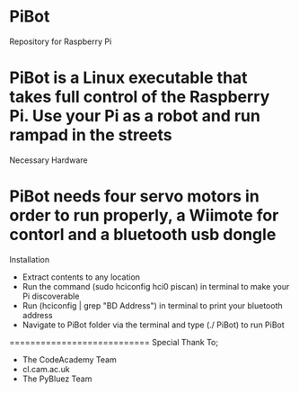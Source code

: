 PiBot
==========================
Repository for Raspberry Pi 

PiBot is a Linux executable that takes full control of the Raspberry Pi. Use your Pi as a robot and run rampad in the streets 
===========================
Necessary Hardware

PiBot needs four servo motors in order to run properly, a Wiimote for contorl and a bluetooth usb dongle
===========================
Installation
- Extract contents to any location
- Run the command (sudo hciconfig hci0 piscan) in terminal to make your Pi discoverable
- Run (hciconfig | grep "BD Address") in terminal to print your bluetooth address
- Navigate to PiBot folder via the terminal and type (./ PiBot) to run PiBot

===========================
Special Thank To;
- The CodeAcademy Team
- cl.cam.ac.uk
- The PyBluez Team
